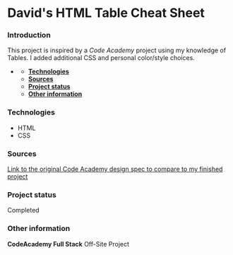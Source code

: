# **David's HTML Table Cheat Sheet**

### **Introduction**
This project is inspired by a *Code Academy* project using my knowledge of Tables. I added additional CSS and personal color/style choices.
- [](#)

    - [**Technologies**](#technologies)
    - [**Sources**](#sources)
    - [**Project status**](#project-status)
    - [**Other information**](#other-information)

### **Technologies**

- HTML
- CSS
  
### **Sources**
[Link to the original Code Academy design spec to compare to my finished project](https://content.codecademy.com/PRO/independent-practice-projects/html-css-cheat-sheet/example/index.html)

  
### **Project status**
Completed

### **Other information**
**CodeAcademy Full Stack** Off-Site Project
